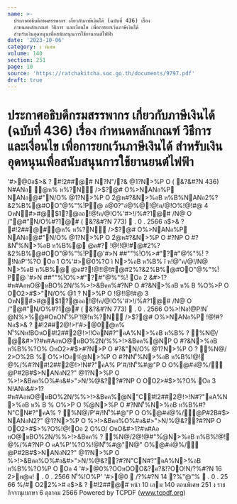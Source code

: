 ```yaml
---
name: >-
  ประกาศอธิบดีกรมสรรพากร เกี่ยวกับภาษีเงินได้ (ฉบับที่ 436) เรื่อง
  กำหนดหลักเกณฑ์ วิธีการ และเงื่อนไข เพื่อการยกเว้นภาษีเงินได้
  สำหรับเงินอุดหนุนเพื่อสนับสนุนการใช้ยานยนต์ไฟฟ้า
date: '2023-10-06'
category: ง พิเศษ
volume: 140
section: 251
page: 10
source: 'https://ratchakitcha.soc.go.th/documents/9797.pdf'
draft: true
---
```


# ประกาศอธิบดีกรมสรรพากร เกี่ยวกับภาษีเงินได้ (ฉบับที่ 436) เรื่อง กำหนดหลักเกณฑ์ วิธีการ และเงื่อนไข เพื่อการยกเว้นภาษีเงินได้ สำหรับเงินอุดหนุนเพื่อสนับสนุนการใช้ยานยนต์ไฟฟ้า

'#>@0อ$>& ? #!2##@# N?N"/?& @1?N>%P O ( &?&#?N 436) N#ANอ ํ@ห% ห%?N์ />$?@# O%>NANอ%P NANอ@#"N/O% @1?N>%P O 2ํ@ห#?&N>%อB ห%B%NANอ2%?&2%B%@#OO"@%"%!์P้@ อ@0?"อํ@%@!@!ค/@!O%!@!#@ 4 OหN#>#@$1?@ออ!@!ค/@!O%'#>!/%#?1@# /N@ O /"@#"N/O%#?1@# ( &?&#?N 773)  . 0 . 2566 อ$>& ? #!2##@#ํ@ห% ห%?N์ />$?@# O%>NANอ%P NANอ@#"N/O% @1?N>%P O 2ํ@ห#?&N>%P O #?NP O #?&N'็%N>%อB ห%B%@ @ค#? !@!!@!#@#2%?&2%B%@#OO"@%"%!์P้@'#>N ##""%!์O%>#"?#"@%"%!์ ? !NอP'%?O Oอ 1 O%'#>@0%?O ì N>%อB ห%B% î ห!@"ค/@!/N@ N>%อB ห%B%@ @ค#?!@!!@!#@#2%?&2%B%@#OO"@%"%!์P้@ '#>N ##""%!์O%>#"?#"@%"%!์ Oอ 2 &#>1?#ห#AอหO@หBO%2N/%%>!>&Bคค%#?NP O #?&N>%อB ห% B %O%>P O OO2>#$>"N/O% @1 ? N>%P O !@!!@!#@ 3 OหN#>#@$1?@ออ!@!ค/@!O%'#>!/%#?1@# /N@ O /"@#"N/O%#?1@# ( &?&#?N 773)  . 0 . 2566 O%>!Nอ!@P!N ํ @N%>%@#OหON'็%P'!@!ห%?N์ />$?@# O%>NANอ%P !@!#?Nอ$>& ? #!2##2@!>!'#>@0ํ@ห% N'็%Nห!BOหO#!2##2@!>!!OอN#?"คA%N>%อB ห%B% ? %N@/ @&#>1?#ห#AอหO@หBO%2N/%%>!>&Bคค%@NP O #?&N>%อB ห%B%%?O% OหO2>#$>#?N>P O #?&"N/O% @1?N>%P O ? %N@/ 2>O%2B % O%>!Oอ%ํ@N>%P O #?NN'็%N>%อB ห%B%!@!ํ@%/%#?N#!2##2@!>!N#?"คA% P'#/!N'็%#@"P O O%@#คํ@%/ํ@P#2B#$>NANอN2?" @1?N>%P O %>!>&Bคค%O%#อ&#>">N/%@&??#?NP O OO2>#$>%?O% Oอ 3 N!ANอ&#>1?#ห#AอหO@หBO%2N/%%>!>&Bคค%@N"C#!2##2@!>!N#?"คA%N>%อB ห% B % O%>P O %ํ@N>%P O #?NN'็%N>%อB ห%B%#?N"CN#?"คA% ? %N@/P'#/!N'็%#@"P O O%@#คํ@%/ํ@P#2B#$> NANอN2?" @1?N>%P O %>!>&Bคค%O%#อ&#>">N/%@&??#?NP O OO2>#$>%?O%!@!Oอ 2 O%O/ OหO&#>1?#ห#Aอ หO@หBO%2N/%%>!>&Bคค% ? %N@/2@!@#"%ํ@N>%อB ห%B%!@!ํ@%/%#?NP O คA%P'%?O%!@N'็%#@"N@" O%@#คํ@%/ํ@P#2B#$>NANอN2?" @1?N>%P O %>!>&Bคค%O%#อ&#>">N/%@&??#?N"CN#?"คA%N>%อB ห%B%%?O%P O Oอ 4 '#>@0%?OOหOOO&?ค?&!?OO!N/?%#?N 16 2>ห@ค!  . 0 . 2566 N'็%!O%P' '#>@0  /?%#?N 14 ?%"@"%  . 0 . 25 66 %/# O22%># อ$>& ? #!2##@# หน้า 10 เลม 140 ตอนพิเศษ 251 ง ราชกิจจานุเบกษา 6 ตุลาคม 2566 Powered by TCPDF (www.tcpdf.org)
